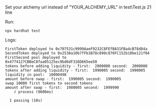 Set your alchemy url instead of "YOUR_ALCHEMY_URL" in test\Test.js 21 line 

Run:

```shell
npx hardhat test
```

Logs:

```angular2html
FirstToken deployed to 0x707531c9999AaeF9232C8FEfBA31FBa4cB78d84a
SecondToken deployed to 0x2538a10b7fFb1B78c890c870FC152b10be121f04
FirstSecond pool deployed to 0x4774127CBBeC8faa05125ec9bd6dF316D665ee50
tokens before adding liquidity - first:  2000000 second:  2000000
tokens after adding liquidity - first:  1990005 second:  1990005
liquidity in pool:  10000498
amount before swap - first:  1990005 second:  1990005
swap 10000 first tokens to second tokens
amount after swap - first:  1980005 second:  1999990
    √ process (9606ms)

  1 passing (10s)
```

